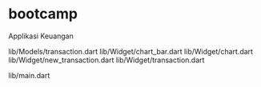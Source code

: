 # bootcamp
Applikasi Keuangan

lib/Models/transaction.dart
lib/Widget/chart_bar.dart
lib/Widget/chart.dart
lib/Widget/new_transaction.dart
lib/Widget/transaction.dart

lib/main.dart
